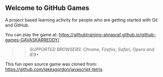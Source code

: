 ## Welcome to GitHub Games

A project based learning activity for people who are getting started with Git and GitHub.

You can play the game at: https://githubtraining-almasraf.github.io/github-games-GAVASKARREDDY/

>> _*SUPPORTED BROWSERS*: Chrome, Firefox, Safari, Opera and IE9+_

This fun open source game was cloned from: https://github.com/jakesgordon/javascript-tetris
